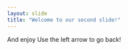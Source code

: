 ```yaml
---
layout: slide
title: "Welcome to our second slide!"
---
```

And enjoy
Use the left arrow to go back!
